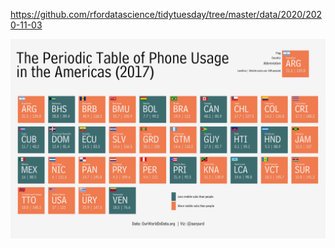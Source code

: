 https://github.com/rfordatascience/tidytuesday/tree/master/data/2020/2020-11-03

![alt text](https://github.com/apurdy/TidyTuesday/blob/master/2020-46/tidytuesday_2020_46_PhonesTable.png)
